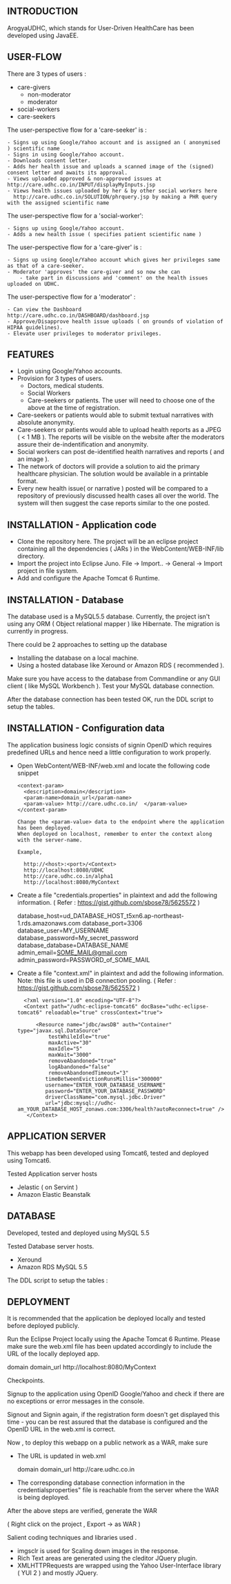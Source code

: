 INTRODUCTION
-------------

ArogyaUDHC, which stands for User-Driven HealthCare has been developed using JavaEE.

USER-FLOW
---------

There are 3 types of users :

- care-givers  
	- non-moderator 
	- moderator
- social-workers
- care-seekers


The user-perspective flow for a 'care-seeker' is :

	- Signs up using Google/Yahoo account and is assigned an ( anonymised ) scientific name .
	- Signs in using Google/Yahoo account.
	- Downloads consent letter.
	- Adds her health issue and uploads a scanned image of the (signed) consent letter and awaits its approval.
	- Views uploaded approved & non-approved issues at http://care.udhc.co.in/INPUT/displayMyInputs.jsp
	- Views health issues uploaded by her & by other social workers here 
	  http://care.udhc.co.in/SOLUTION/phrquery.jsp by making a PHR query with the assigned scientific name


The user-perspective flow for a 'social-worker':

	- Signs up using Google/Yahoo account.
	- Adds a new health issue ( specifies patient scientific name )



The user-perspective flow for a 'care-giver' is :
	
	- Signs up using Google/Yahoo account which gives her privileges same as that of a care-seeker.
	- Moderator 'approves' the care-giver and so now she can 
		- take part in discussions and 'comment' on the health issues uploaded on UDHC.


The user-perspective flow for a 'moderator' :

	- Can view the Dashboard http://care.udhc.co.in/DASHBOARD/dashboard.jsp 
	- Approve/Disapprove health issue uploads ( on grounds of violation of HIPAA guidelines).
	- Elevate user privileges to moderator privileges.


FEATURES 
---------

- Login using Google/Yahoo accounts.
- Provision for 3 types of users.
	- Doctors, medical students.
	- Social Workers 
	- Care-seekers or patients.
  The user will need to choose one of the above at the time of registration.
- Care-seekers or patients would able to submit textual narratives with absolute anonymity.	
- Care-seekers or patients would able to upload health reports as a JPEG ( < 1 MB ). The reports will be visible on the website after the moderators assure their de-indentification and anonymity.
- Social workers can post de-identified health narratives and reports ( and an image ).
- The network of doctors will provide a solution to aid the primary healthcare physician. The solution would be available in a printable format.
- Every new health issue( or narrative ) posted will be compared to a repository of previously discussed health cases all over the world. The system will then suggest the case reports similar to the one posted.



INSTALLATION - Application code
--------------------------------

- Clone the repository here. The project will be an eclipse project containing all the dependencies ( JARs ) in the WebContent/WEB-INF/lib directory.
- Import the project into Eclipse Juno. File -> Import.. -> General -> Import project in file system.
- Add and configure the Apache Tomcat 6 Runtime.



INSTALLATION - Database
-------------------------

The database used is a MySQL5.5 database. Currently, the project isn't using any ORM ( Object relational mapper ) like Hibernate. The migration is currently in progress.

There could be 2 approaches to setting up the database 

- Installing the database on a local machine.
- Using a hosted database like Xeround or Amazon RDS ( recommended ).


Make sure you have access to the database from Commandline or any GUI client ( like MySQL Workbench ).
Test your MySQL database connection. 

After the database connection has been tested OK, run the DDL script to setup the tables.

INSTALLATION - Configuration data 
----------------------------------

The application business logic consists of signin OpenID which requires predefined URLs and hence need a little configuration to work properly.

- Open WebContent/WEB-INF/web.xml and locate the following code snippet


	  <context-param>
	    <description>domain</description>
	    <param-name>domain_url</param-name>
	    <param-value> http://care.udhc.co.in/  </param-value>
	  </context-param>

	  Change the <param-value> data to the endpoint where the application has been deployed.
	  When deployed on localhost, remember to enter the context along with the server-name.  

	  Example, 

	  	http://<host>:<port>/<Context>
	  	http://localhost:8080/UDHC
	  	http://care.udhc.co.in/alpha1
	  	http://localhost:8080/MyContext


-  Create a file "credentials.properties" in plaintext and add the following 	 	information.  ( Refer : https://gist.github.com/sbose78/5625572 )

	database_host=ud_DATABASE_HOST_t5xn6.ap-northeast-1.rds.amazonaws.com
	database_port=3306
	database_user=MY_USERNAME
	database_password=My_secret_password
	database_database=DATABASE_NAME
	admin_email=SOME_MAIL@gmail.com
	admin_password=PASSWORD_of_SOME_MAIL

- Create a file "context.xml" in plaintext and add the following information. 	  	Note: this file is used in DB connection pooling.
	( Refer : https://gist.github.com/sbose78/5625572 ) 

		<?xml version="1.0" encoding="UTF-8"?>
		<Context path="/udhc-eclipse-tomcat6" docBase="udhc-eclipse-tomcat6" reloadable="true" crossContext="true">
		    
		    <Resource name="jdbc/awsDB" auth="Container" type="javax.sql.DataSource"
		        testWhileIdle="true"
		       	maxActive="30"
				maxIdle="5"
				maxWait="3000"
				removeAbandoned="true"
				logAbandoned="false"
				removeAbandonedTimeout="3"
			   timeBetweenEvictionRunsMillis="300000"
		       username="ENTER_YOUR_DATABASE_USERNAME" 
		       password="ENTER_YOUR_DATABASE_PASSWORD"
		       driverClassName="com.mysql.jdbc.Driver"  
		       url="jdbc:mysql://udhc-am_YOUR_DATABASE_HOST_zonaws.com:3306/health?autoReconnect=true" />    
		 </Context>




APPLICATION SERVER 
-------------------
This webapp has been developed using Tomcat6, tested and deployed using Tomcat6.

Tested Application server hosts
- Jelastic ( on Servint )
- Amazon Elastic Beanstalk


DATABASE 
----------

Developed, tested and deployed using MySQL 5.5

Tested Database server hosts.

- Xeround 
- Amazon RDS MySQL 5.5

The DDL script to setup the tables :

DEPLOYMENT 
-----------

It is recommended that the application be deployed locally and tested before deployed publicly. 

Run the Eclipse Project locally using the Apache Tomcat 6 Runtime. 
Please make sure the web.xml file has been updated accordingly to include the URL of the locally deployed app.

<context-param>
	    <description>domain</description>
	    <param-name>domain_url</param-name>
	    <param-value> http://localhost:8080/MyContext</param-value>
</context-param>

Checkpoints.

Signup to the application using OpenID Google/Yahoo and check if there are no exceptions or error messages in the console.

Signout and Signin again, if the registration form doesn't get displayed this time - you can be rest assured that the database is configured and the OpenID URL in the web.xml is correct.

Now , to deploy this webapp on a public network as a WAR, make sure
- The URL is updated in web.xml

	<context-param>
	    <description>domain</description>
	    <param-name>domain_url</param-name>
	    <param-value> http://care.udhc.co.in</param-value>
	</context-param>
- The corresponding database connection information in the credentialsproperties" file is reachable from the server where the WAR is being deployed.

After the above steps are verified, generate the WAR 

( Right click on the project , Export -> as WAR )

Salient coding techniques and libraries used .

- imgsclr is used for Scaling down images in the response.
- Rich Text areas are generated using the cleditor JQuery plugin.
- XMLHTTPRequests are wrapped using the Yahoo User-Interface library ( YUI 2 ) and mostly JQuery.